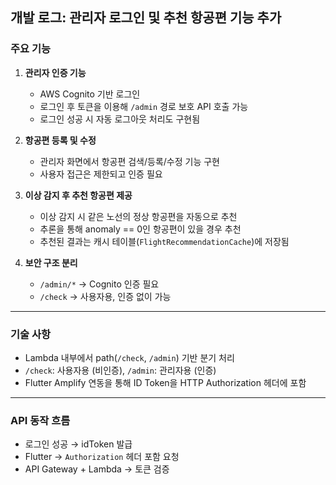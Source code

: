 ## 개발 로그: 관리자 로그인 및 추천 항공편 기능 추가

### 주요 기능

1. **관리자 인증 기능**
   - AWS Cognito 기반 로그인
   - 로그인 후 토큰을 이용해 `/admin` 경로 보호 API 호출 가능
   - 로그인 성공 시 자동 로그아웃 처리도 구현됨

2. **항공편 등록 및 수정**
   - 관리자 화면에서 항공편 검색/등록/수정 기능 구현
   - 사용자 접근은 제한되고 인증 필요

3. **이상 감지 후 추천 항공편 제공**
   - 이상 감지 시 같은 노선의 정상 항공편을 자동으로 추천
   - 추론을 통해 anomaly == 0인 항공편이 있을 경우 추천
   - 추천된 결과는 캐시 테이블(`FlightRecommendationCache`)에 저장됨

4. **보안 구조 분리**
   - `/admin/*` → Cognito 인증 필요
   - `/check` → 사용자용, 인증 없이 가능

---

### 기술 사항

- Lambda 내부에서 path(`/check`, `/admin`) 기반 분기 처리
- `/check`: 사용자용 (비인증), `/admin`: 관리자용 (인증)
- Flutter Amplify 연동을 통해 ID Token을 HTTP Authorization 헤더에 포함

---

### API 동작 흐름

- 로그인 성공 → idToken 발급
- Flutter → `Authorization` 헤더 포함 요청
- API Gateway + Lambda → 토큰 검증
